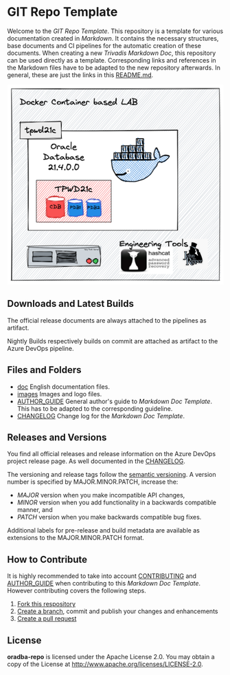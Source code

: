 # GIT Repo Template

<!-- markdownlint-disable MD013 -->

Welcome to the *GIT Repo Template*. This repository is a template
for various documentation created in *Markdown*. It contains the necessary
structures, base documents and CI pipelines for the automatic creation of these
documents. When creating a new *Trivadis Markdown Doc*, this repository can be
used directly as a template. Corresponding links and references in the Markdown
files have to be adapted to the new repository afterwards. In general, these are
just the links in this [README.md](README.md).

![Sketch of Docker Lab Environment](images/docker-labenv.png)

## Downloads and Latest Builds

The official release documents are always attached to the pipelines as artifact.

Nightly Builds respectively builds on commit are attached as artifact to the
Azure DevOps pipeline.

## Files and Folders

- [doc](doc) English documentation files.
- [images](images) Images and logo files.
- [AUTHOR_GUIDE](AUTHOR_GUIDE.md) General author's guide to *Markdown Doc
  Template*. This has to be adapted to the corresponding guideline.
- [CHANGELOG](CHANGELOG.md) Change log for the *Markdown Doc Template*.

## Releases and Versions

You find all official releases and release information on the Azure DevOps
project release page. As well documented in the [CHANGELOG](CHANGELOG.md).

The versioning and release tags follow the [semantic versioning](https://semver.org/).
A version number is specified by MAJOR.MINOR.PATCH, increase the:

- *MAJOR* version when you make incompatible API changes,
- *MINOR* version when you add functionality in a backwards compatible manner, and
- *PATCH* version when you make backwards compatible bug fixes.

Additional labels for pre-release and build metadata are available as extensions
to the MAJOR.MINOR.PATCH format.

## How to Contribute

It is highly recommended to take into account [CONTRIBUTING](CONTRIBUTING.md) and [AUTHOR_GUIDE](AUTHOR_GUIDE.md) when contributing to this *Markdown Doc Template*. However contributing covers the following steps.

1. [Fork this respository](https://github.com/oehrlis/oradba-repo/fork)
2. [Create a branch](https://help.github.com/articles/creating-and-deleting-branches-within-your-repository/), commit and publish your changes and enhancements
3. [Create a pull request](https://help.github.com/articles/creating-a-pull-request/)

## License

**oradba-repo** is licensed under the Apache License 2.0. You may obtain a
copy of the License at <http://www.apache.org/licenses/LICENSE-2.0>.
